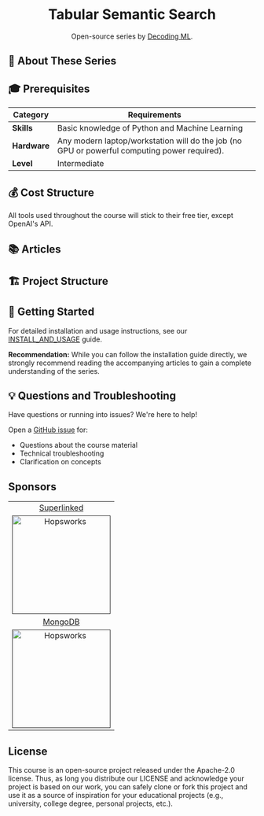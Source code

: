 <div align="center">
  <h1>Tabular Semantic Search</h1>
  <p class="tagline">Open-source series by <a href="https://decodingml.substack.com">Decoding ML</a>.</p>
</div>

## 🎯 About These Series


## 🎓 Prerequisites

| Category | Requirements |
|----------|-------------|
| **Skills** | Basic knowledge of Python and Machine Learning |
| **Hardware** | Any modern laptop/workstation will do the job (no GPU or powerful computing power required). |
| **Level** | Intermediate |

## 💰 Cost Structure

All tools used throughout the course will stick to their free tier, except OpenAI's API.

## 📚 Articles


## 🏗️ Project Structure


## 🚀 Getting Started

For detailed installation and usage instructions, see our [INSTALL_AND_USAGE](...) guide.

**Recommendation:** While you can follow the installation guide directly, we strongly recommend reading the accompanying articles to gain a complete understanding of the series.

## 💡 Questions and Troubleshooting

Have questions or running into issues? We're here to help!

Open a [GitHub issue]() for:
- Questions about the course material
- Technical troubleshooting
- Clarification on concepts


## Sponsors

<table>
  <tr>
    <td align="center">
      <a href="" target="_blank">Superlinked</a>
    </td>
  </tr>
  <tr>
    <td align="center">
      <a href="" target="_blank">
        <img src="assets/hopsworks.png" width="200" alt="Hopsworks">
      </a>
    </td>
  </tr>
  <tr>
    <td align="center">
      <a href="" target="_blank">MongoDB</a>
    </td>
  </tr>
  <tr>
    <td align="center">
      <a href="" target="_blank">
        <img src="assets/hopsworks.png" width="200" alt="Hopsworks">
      </a>
    </td>
  </tr>
</table>

## License

This course is an open-source project released under the Apache-2.0 license. Thus, as long you distribute our LICENSE and acknowledge your project is based on our work, you can safely clone or fork this project and use it as a source of inspiration for your educational projects (e.g., university, college degree, personal projects, etc.).